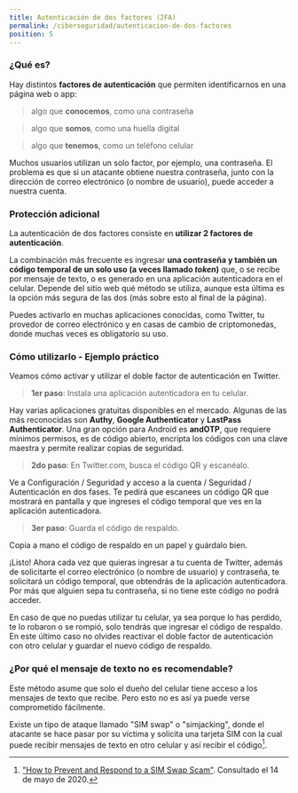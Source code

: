 ```yaml
---
title: Autenticación de dos factores (2FA)
permalink: /ciberseguridad/autenticacion-de-dos-factores
position: 5
---
```


### ¿Qué es?

Hay distintos **factores de autenticación** que permiten identificarnos en una página web o app:
> algo que **conocemos**, como una contraseña

> algo que **somos**, como una huella digital

> algo que **tenemos**, como un teléfono celular

Muchos usuarios utilizan un solo factor, por ejemplo, una contraseña. El problema es que si un atacante obtiene nuestra contraseña, junto con la dirección de correo electrónico (o nombre de usuario), puede acceder a nuestra cuenta.

### Protección adicional

La autenticación de dos factores consiste en **utilizar 2 factores de autenticación**.

La combinación más frecuente es ingresar **una contraseña y también un código temporal de un solo uso (a veces llamado *token*)** que, o se recibe por mensaje de texto, o es generado en una aplicación autenticadora en el celular. Depende del sitio web qué método se utiliza, aunque esta última es la opción más segura de las dos (más sobre esto al final de la página). 

Puedes activarlo en muchas aplicaciones conocidas, como Twitter, tu provedor de correo electrónico y en casas de cambio de criptomonedas, donde muchas veces es obligatorio su uso.

### Cómo utilizarlo - Ejemplo práctico

Veamos cómo activar y utilizar el doble factor de autenticación en Twitter.

> **1er paso**: Instala una aplicación autenticadora en tu celular.

Hay varias aplicaciones gratuitas disponibles en el mercado. Algunas de las más reconocidas son **Authy**, **Google Authenticator** y **LastPass Authenticator**. Una gran opción para Android es **andOTP**, que requiere mínimos permisos, es de código abierto, encripta los códigos con una clave maestra y permite realizar copias de seguridad.


> **2do paso**: En Twitter.com, busca el código QR y escanéalo.

Ve a Configuración / Seguridad y acceso a la cuenta / Seguridad / Autenticación en dos fases. Te pedirá que escanees un código QR que mostrará en pantalla y que ingreses el código temporal que ves en la aplicación autenticadora.

> **3er paso**: Guarda el código de respaldo.

Copia a mano el código de respaldo en un papel y guárdalo bien.

¡Listo! Ahora cada vez que quieras ingresar a tu cuenta de Twitter, además de solicitarte el correo electrónico (o nombre de usuario) y contraseña, te solicitará un código temporal, que obtendrás de la aplicación autenticadora. Por más que alguien sepa tu contraseña, si no tiene este código no podrá acceder.

En caso de que no puedas utilizar tu celular, ya sea porque lo has perdido, te lo robaron o se rompió, solo tendrás que ingresar el código de respaldo. En este último caso no olvides reactivar el doble factor de autenticación con otro celular y guardar el nuevo código de respaldo.


### ¿Por qué el mensaje de texto no es recomendable?

Este método asume que solo el dueño del celular tiene acceso a los mensajes de texto que recibe. Pero esto no es así ya puede verse comprometido fácilmente.

Existe un tipo de ataque llamado "SIM swap" o "simjacking", donde el atacante se hace pasar por su víctima y solicita una tarjeta SIM con la cual puede recibir mensajes de texto en otro celular y así recibir el código[^1].

[^1]: ["How to Prevent and Respond to a SIM Swap Scam"](https://lifehacker.com/how-to-prevent-and-respond-to-a-sim-swap-scam-1835627474). Consultado el 14 de mayo de 2020.